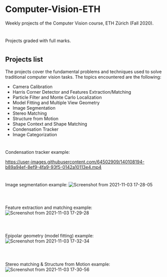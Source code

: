 # Computer-Vision-ETH
Weekly projects of the Computer Vision course, ETH Zürich (Fall 2020).

#

Projects graded with full marks.

#

## Projects list
The projects cover the fundamental problems and techniques used to solve traditional computer vision tasks. The topics encountered are the following:
<ul>
  <li>Camera Calibration</li>
  <li>Harris Corner Detector and Features Extraction/Matching</li>
  <li>Particle Filter and Monte Carlo Localization</li>
  <li>Model Fitting and Multiple View Geometry</li>
  <li>Image Segmentation</li>
  <li>Stereo Matching</li>
  <li>Structure from Motion</li>
  <li>Shape Context and Shape Matching</li>
  <li>Condensation Tracker</li>
  <li>Image Categorization</li>
</ul>

#
Condensation tracker example:

https://user-images.githubusercontent.com/64502909/140108194-b89a94ef-8ef9-4fa9-93f5-0142a10113e4.mp4




#
Image segmentation example:
![Screenshot from 2021-11-03 17-28-05](https://user-images.githubusercontent.com/64502909/140101930-4a07883b-162c-4338-80b5-3cd20408fd83.png)
<br/><br/>  

#
Feature extraction and matching example:
![Screenshot from 2021-11-03 17-29-28](https://user-images.githubusercontent.com/64502909/140102779-e3d3ca9b-de04-4bbf-8aee-d4a9c88fb509.png)
<br/><br/>  

#
Epipolar geometry (model fitting) example:
![Screenshot from 2021-11-03 17-32-34](https://user-images.githubusercontent.com/64502909/140102855-b69ba49e-53e7-4fd0-bdc4-9dc80db2bc83.png)
<br/><br/>  

#
Stereo matching & Structure from Motion example:
![Screenshot from 2021-11-03 17-30-56](https://user-images.githubusercontent.com/64502909/140102928-f1be399b-e9cb-4d19-9300-a427bb24b707.png)







